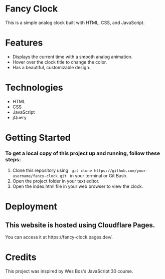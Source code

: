 <h1>Fancy Clock</h1>

<p>This is a simple analog clock built with HTML, CSS, and JavaScript.</p>

<h1>Features</h1>
<ul>
  <li>Displays the current time with a smooth analog animation.</li>
  <li>Hover over the clock title to change the color.</li>
  <li>Has a beautiful, customizable design.</li>
</ul>

<h1>Technologies</h1>
<ul>
  <li>HTML</li>
  <li>CSS</li>
  <li>JavaScript</li>
  <li>jQuery</li>
</ul>
  
<h1>Getting Started</h1>

<h3>To get a local copy of this project up and running, follow these steps:</h3>
<ol>
  <li>Clone this repository using <code> git clone https://github.com/your-username/fancy-clock.git </code> in your terminal or Git Bash.</li>
  <li>Open the project folder in your text editor.</li>
  <li>Open the index.html file in your web browser to view the clock.</li>
</ol>

<h1>Deployment</h1>
  
<h2>This website is hosted using Cloudflare Pages. </h2>
<p>You can access it at https://fancy-clock.pages.dev/.</p>

<h1>Credits</h1>

<p>This project was inspired by Wes Bos's JavaScript 30 course.</p>
